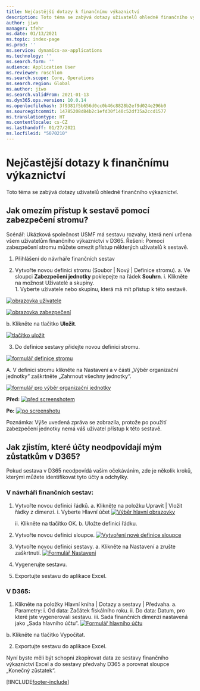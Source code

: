 ```yaml
---
title: Nejčastější dotazy k finančnímu výkaznictví
description: Toto téma se zabývá dotazy uživatelů ohledně finančního výkaznictví.
author: jiwo
manager: tfehr
ms.date: 01/13/2021
ms.topic: index-page
ms.prod: ''
ms.service: dynamics-ax-applications
ms.technology: ''
ms.search.form: ''
audience: Application User
ms.reviewer: roschlom
ms.search.scope: Core, Operations
ms.search.region: Global
ms.author: jiwo
ms.search.validFrom: 2021-01-13
ms.dyn365.ops.version: 10.0.14
ms.openlocfilehash: 3f9381f5b656d0cc0b46c8828b2ef9d024e296b0
ms.sourcegitcommit: 14785208d84b2c1efd30f140c52df35a2ccd1577
ms.translationtype: HT
ms.contentlocale: cs-CZ
ms.lasthandoff: 01/27/2021
ms.locfileid: "5070210"
---
```

# <a name="financial-reporting-faq"></a>Nejčastější dotazy k finančnímu výkaznictví 

Toto téma se zabývá dotazy uživatelů ohledně finančního výkaznictví. 


## <a name="how-do-i-restrict-access-to-a-report-using-tree-security"></a>Jak omezím přístup k sestavě pomocí zabezpečení stromu?

Scénář: Ukázková společnost USMF má sestavu rozvahy, která není určena všem uživatelům finančního výkaznictví v D365. Řešení: Pomocí zabezpečení stromu můžete omezit přístup některých uživatelů k sestavě. 

1.  Přihlášení do návrháře finančních sestav

2.  Vytvořte novou definici stromu (Soubor | Nový | Definice stromu). a.    Ve sloupci **Zabezpečení jednotky** poklepejte na řádek **Souhrn**.
  i.    Klikněte na možnost Uživatelé a skupiny.  
          1.    Vyberte uživatele nebo skupinu, která má mít přístup k této sestavě. 
          
[![obrazovka uživatele](./media/FR-FAQ_users.png)](./media/FR-FAQ_users.png)

[![obrazovka zabezpečení](./media/FR-FAQ_security.jpg)](./media/FR-FAQ_security.jpg)

  b.    Klikněte na tlačítko **Uložit**.
  
[![tlačítko uložit](./media/FR-FAQ_save.png)](./media/FR-FAQ_save.png)

3.  Do definice sestavy přidejte novou definici stromu.

[![formulář definice stromu](./media/FR-FAQ_tree-definition.jpg)](./media/FR-FAQ_tree-definition.jpg)

A.  V definici stromu klikněte na Nastavení a v části „Výběr organizační jednotky“ zaškrtněte „Zahrnout všechny jednotky“.

[![formulář pro výběr organizační jednotky](./media/FR-FAQ_reporting-unit-selection.jpg)](./media/FR-FAQ_reporting-unit-selection.jpg)

**Před:** [![před screenshotem](./media/FR-FAQ_before.png)](./media/FR-FAQ_before.png)

**Po:** [![po screenshotu](./media/FR-FAQ_after.png)](./media/FR-FAQ_after.png)

Poznámka: Výše uvedená zpráva se zobrazila, protože po použití zabezpečení jednotky nemá váš uživatel přístup k této sestavě.



## <a name="how-do-i-determine-which-accounts-do-not-matching-my-balances-in-d365"></a>Jak zjistím, které účty neodpovídají mým zůstatkům v D365?

Pokud sestava v D365 neodpovídá vašim očekáváním, zde je několik kroků, kterými můžete identifikovat tyto účty a odchylky. 

### <a name="in-financial-reporter-report-designer"></a>V návrháři finančních sestav:

1.  Vytvořte novou definici řádků. a.    Klikněte na položku Upravit | Vložit řádky z dimenzí. i.  Vyberte Hlavní účet [![Výběr hlavní obrazovky](./media/FR-FAQ_selectmain_.png)](./media/FR-FAQ_selectmain_.png)
    
    ii. Klikněte na tlačítko OK. b.    Uložte definici řádku.

2.  Vytvořte novou definici sloupce.     [![Vytvoření nové definice sloupce](./media/FR-FAQ_column.png)](./media/FR-FAQ_column.png)

3.  Vytvořte novou definici sestavy. a.    Klikněte na Nastavení a zrušte zaškrtnutí. [![Formulář Nastavení](./media/FR-FAQ_settings.png)](./media/FR-FAQ_settings.png)
   
4.  Vygenerujte sestavu. 

5.  Exportujte sestavu do aplikace Excel.

### <a name="in-d365"></a>V D365: 
1.  Klikněte na položky Hlavní kniha | Dotazy a sestavy | Předvaha. a.    Parametry: i.  Od data: Začátek fiskálního roku. ii. Do data: Datum, pro které jste vygenerovali sestavu. iii.    Sada finančních dimenzí nastavená jako „Sada hlavního účtu“. [![Formulář hlavního účtu](./media/FR-FAQ_mainacct.png)](./media/FR-FAQ_mainacct.png)
      
  b.    Klikněte na tlačítko Vypočítat.

2.  Exportujte sestavu do aplikace Excel.

Nyní byste měli být schopni zkopírovat data ze sestavy finančního výkaznictví Excel a do sestavy předvahy D365 a porovnat sloupce „Konečný zůstatek“.


[!INCLUDE[footer-include](../../includes/footer-banner.md)]